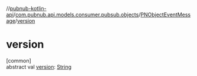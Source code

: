 //[pubnub-kotlin-api](../../../index.md)/[com.pubnub.api.models.consumer.pubsub.objects](../index.md)/[PNObjectEventMessage](index.md)/[version](version.md)

# version

[common]\
abstract val [version](version.md): [String](https://kotlinlang.org/api/latest/jvm/stdlib/kotlin-stdlib/kotlin/-string/index.html)
